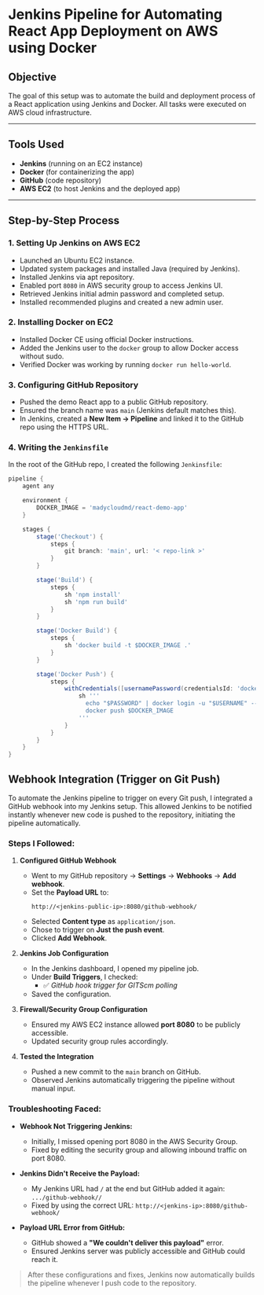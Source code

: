 # Jenkins Pipeline for Automating React App Deployment on AWS using Docker

## Objective
The goal of this setup was to automate the build and deployment process of a React application using Jenkins and Docker. All tasks were executed on AWS cloud infrastructure.

---

## Tools Used
- **Jenkins** (running on an EC2 instance)
- **Docker** (for containerizing the app)
- **GitHub** (code repository)
- **AWS EC2** (to host Jenkins and the deployed app)

---

## Step-by-Step Process

### 1. Setting Up Jenkins on AWS EC2
- Launched an Ubuntu EC2 instance.
- Updated system packages and installed Java (required by Jenkins).
- Installed Jenkins via apt repository.
- Enabled port `8080` in AWS security group to access Jenkins UI.
- Retrieved Jenkins initial admin password and completed setup.
- Installed recommended plugins and created a new admin user.

### 2. Installing Docker on EC2
- Installed Docker CE using official Docker instructions.
- Added the Jenkins user to the `docker` group to allow Docker access without sudo.
- Verified Docker was working by running `docker run hello-world`.

### 3. Configuring GitHub Repository
- Pushed the demo React app to a public GitHub repository.
- Ensured the branch name was `main` (Jenkins default matches this).
- In Jenkins, created a **New Item → Pipeline** and linked it to the GitHub repo using the HTTPS URL.

### 4. Writing the `Jenkinsfile`
In the root of the GitHub repo, I created the following `Jenkinsfile`:

```groovy
pipeline {
    agent any

    environment {
        DOCKER_IMAGE = 'madycloudmd/react-demo-app'
    }

    stages {
        stage('Checkout') {
            steps {
                git branch: 'main', url: '< repo-link >'
            }
        }

        stage('Build') {
            steps {
                sh 'npm install'
                sh 'npm run build'
            }
        }

        stage('Docker Build') {
            steps {
                sh 'docker build -t $DOCKER_IMAGE .'
            }
        }

        stage('Docker Push') {
            steps {
                withCredentials([usernamePassword(credentialsId: 'dockerhub-creds', usernameVariable: 'USERNAME', passwordVariable: 'PASSWORD')]) {
                    sh '''
                      echo "$PASSWORD" | docker login -u "$USERNAME" --password-stdin
                      docker push $DOCKER_IMAGE
                    '''
                }
            }
        }
    }
}

```

## Webhook Integration (Trigger on Git Push)

To automate the Jenkins pipeline to trigger on every Git push, I integrated a GitHub webhook into my Jenkins setup. This allowed Jenkins to be notified instantly whenever new code is pushed to the repository, initiating the pipeline automatically.

### Steps I Followed:

1. **Configured GitHub Webhook**  
   - Went to my GitHub repository → **Settings** → **Webhooks** → **Add webhook**.
   - Set the **Payload URL** to:  
     ```
     http://<jenkins-public-ip>:8080/github-webhook/
     ```
   - Selected **Content type** as `application/json`.
   - Chose to trigger on **Just the push event**.
   - Clicked **Add Webhook**.

2. **Jenkins Job Configuration**  
   - In the Jenkins dashboard, I opened my pipeline job.
   - Under **Build Triggers**, I checked:
     - ✅ *GitHub hook trigger for GITScm polling*
   - Saved the configuration.

3. **Firewall/Security Group Configuration**  
   - Ensured my AWS EC2 instance allowed **port 8080** to be publicly accessible.
   - Updated security group rules accordingly.

4. **Tested the Integration**  
   - Pushed a new commit to the `main` branch on GitHub.
   - Observed Jenkins automatically triggering the pipeline without manual input.

### Troubleshooting Faced:

- **Webhook Not Triggering Jenkins:**
  - Initially, I missed opening port 8080 in the AWS Security Group.
  - Fixed by editing the security group and allowing inbound traffic on port 8080.

- **Jenkins Didn't Receive the Payload:**
  - My Jenkins URL had `/` at the end but GitHub added it again: `.../github-webhook//`
  - Fixed by using the correct URL: `http://<jenkins-ip>:8080/github-webhook/`

- **Payload URL Error from GitHub:**
  - GitHub showed a **"We couldn't deliver this payload"** error.
  - Ensured Jenkins server was publicly accessible and GitHub could reach it.

> After these configurations and fixes, Jenkins now automatically builds the pipeline whenever I push code to the repository.

